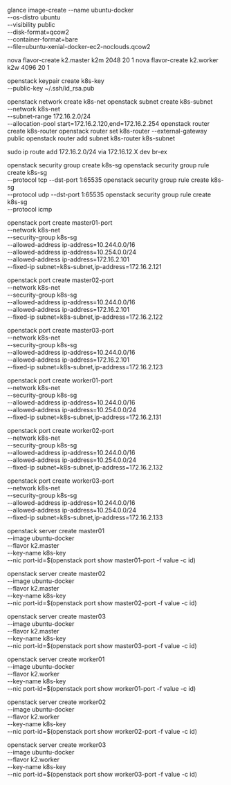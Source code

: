 glance image-create --name ubuntu-docker \
                    --os-distro ubuntu \
                    --visibility public \
                    --disk-format=qcow2 \
                    --container-format=bare \
                    --file=ubuntu-xenial-docker-ec2-noclouds.qcow2

nova flavor-create k2.master k2m 2048 20 1
nova flavor-create k2.worker k2w 4096 20 1

openstack keypair create k8s-key \
  --public-key ~/.ssh/id_rsa.pub

openstack network create k8s-net
openstack subnet create k8s-subnet \
  --network k8s-net \
  --subnet-range 172.16.2.0/24 \
  --allocation-pool start=172.16.2.120,end=172.16.2.254
openstack router create k8s-router
openstack router set k8s-router --external-gateway public
openstack router add subnet k8s-router k8s-subnet

sudo ip route add 172.16.2.0/24 via 172.16.12.X dev br-ex

openstack security group create k8s-sg
openstack security group rule create k8s-sg \
  --protocol tcp --dst-port 1:65535
openstack security group rule create k8s-sg \
  --protocol udp --dst-port 1:65535
openstack security group rule create k8s-sg \
  --protocol icmp

openstack port create master01-port \
  --network k8s-net \
  --security-group k8s-sg \
  --allowed-address ip-address=10.244.0.0/16 \
  --allowed-address ip-address=10.254.0.0/24 \
  --allowed-address ip-address=172.16.2.101 \
  --fixed-ip subnet=k8s-subnet,ip-address=172.16.2.121

openstack port create master02-port \
  --network k8s-net \
  --security-group k8s-sg \
  --allowed-address ip-address=10.244.0.0/16 \
  --allowed-address ip-address=172.16.2.101 \
  --fixed-ip subnet=k8s-subnet,ip-address=172.16.2.122

openstack port create master03-port \
  --network k8s-net \
  --security-group k8s-sg \
  --allowed-address ip-address=10.244.0.0/16 \
  --allowed-address ip-address=172.16.2.101 \
  --fixed-ip subnet=k8s-subnet,ip-address=172.16.2.123

openstack port create worker01-port \
  --network k8s-net \
  --security-group k8s-sg \
  --allowed-address ip-address=10.244.0.0/16 \
  --allowed-address ip-address=10.254.0.0/24 \
  --fixed-ip subnet=k8s-subnet,ip-address=172.16.2.131

openstack port create worker02-port \
  --network k8s-net \
  --security-group k8s-sg \
  --allowed-address ip-address=10.244.0.0/16 \
  --allowed-address ip-address=10.254.0.0/24 \
  --fixed-ip subnet=k8s-subnet,ip-address=172.16.2.132

openstack port create worker03-port \
  --network k8s-net \
  --security-group k8s-sg \
  --allowed-address ip-address=10.244.0.0/16 \
  --allowed-address ip-address=10.254.0.0/24 \
  --fixed-ip subnet=k8s-subnet,ip-address=172.16.2.133

openstack server create master01 \
  --image ubuntu-docker \
  --flavor k2.master \
  --key-name k8s-key \
  --nic port-id=$(openstack port show master01-port -f value -c id)

openstack server create master02 \
  --image ubuntu-docker \
  --flavor k2.master \
  --key-name k8s-key \
  --nic port-id=$(openstack port show master02-port -f value -c id)

openstack server create master03 \
  --image ubuntu-docker \
  --flavor k2.master \
  --key-name k8s-key \
  --nic port-id=$(openstack port show master03-port -f value -c id)

openstack server create worker01 \
  --image ubuntu-docker \
  --flavor k2.worker \
  --key-name k8s-key \
  --nic port-id=$(openstack port show worker01-port -f value -c id)

openstack server create worker02 \
  --image ubuntu-docker \
  --flavor k2.worker \
  --key-name k8s-key \
  --nic port-id=$(openstack port show worker02-port -f value -c id)

openstack server create worker03 \
  --image ubuntu-docker \
  --flavor k2.worker \
  --key-name k8s-key \
  --nic port-id=$(openstack port show worker03-port -f value -c id)
